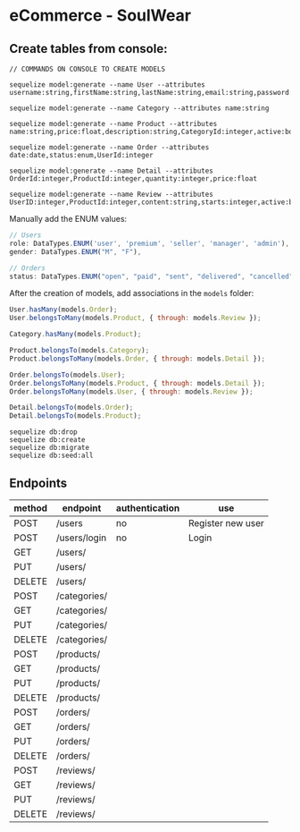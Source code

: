 # eCommerce - SoulWear

## Create tables from console:
```
// COMMANDS ON CONSOLE TO CREATE MODELS

sequelize model:generate --name User --attributes username:string,firstName:string,lastName:string,email:string,password:string,role:enum,birthDate:date,gender:enum,active:boolean

sequelize model:generate --name Category --attributes name:string

sequelize model:generate --name Product --attributes name:string,price:float,description:string,CategoryId:integer,active:boolean

sequelize model:generate --name Order --attributes date:date,status:enum,UserId:integer

sequelize model:generate --name Detail --attributes OrderId:integer,ProductId:integer,quantity:integer,price:float

sequelize model:generate --name Review --attributes UserID:integer,ProductId:integer,content:string,starts:integer,active:boolean
```

Manually add the ENUM values:
```js
// Users
role: DataTypes.ENUM('user', 'premium', 'seller', 'manager', 'admin'),
gender: DataTypes.ENUM("M", "F"),

// Orders
status: DataTypes.ENUM("open", "paid", "sent", "delivered", "cancelled"),


```

After the creation of models, add associations in the `models` folder:
```js
User.hasMany(models.Order);
User.belongsToMany(models.Product, { through: models.Review });

Category.hasMany(models.Product);

Product.belongsTo(models.Category);
Product.belongsToMany(models.Order, { through: models.Detail });

Order.belongsTo(models.User);
Order.belongsToMany(models.Product, { through: models.Detail });
Order.belongsToMany(models.User, { through: models.Review });

Detail.belongsTo(models.Order);
Detail.belongsTo(models.Product);

```


```
sequelize db:drop
sequelize db:create
sequelize db:migrate
sequelize db:seed:all
```

## Endpoints

|method|endpoint|authentication|use|
|------|--------|--------------|---|
|POST  |  /users|no|Register new user|
|POST  |  /users/login|no|Login|
|GET   |  /users/|||
|PUT   |  /users/|||
|DELETE|  /users/|||
|POST  |  /categories/|||
|GET   |  /categories/|||
|PUT   |  /categories/|||
|DELETE|  /categories/|||
|POST  |  /products/|||
|GET   |  /products/|||
|PUT   |  /products/|||
|DELETE|  /products/|||
|POST  |  /orders/|||
|GET   |  /orders/|||
|PUT   |  /orders/|||
|DELETE|  /orders/|||
|POST  |  /reviews/|||
|GET   |  /reviews/|||
|PUT   |  /reviews/|||
|DELETE|  /reviews/|||
